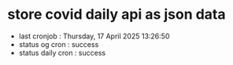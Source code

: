 # store covid daily api as json data

- last cronjob : Thursday, 17 April 2025 13:26:50
- status og cron : success
- status daily cron : success
      
      